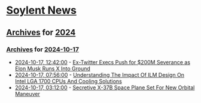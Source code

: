 # [Soylent News](../../../README.md)

## [Archives](../../index.md) for [2024](../index.md)

### [Archives](../../index.md) for [2024-10-17](index.md)

* [2024-10-17, 12:42:00](https://soylentnews.org/article.pl?sid=24/10/15/072252&from=rss) - [Ex-Twitter Execs Push for $200M Severance as Elon Musk Runs X Into Ground](https://soylentnews.org/article.pl?sid=24/10/15/072252&from=rss)
* [2024-10-17, 07:56:00](https://soylentnews.org/article.pl?sid=24/10/15/0658202&from=rss) - [Understanding The Impact Of ILM Design On Intel LGA 1700 CPUs And Cooling Solutions](https://soylentnews.org/article.pl?sid=24/10/15/0658202&from=rss)
* [2024-10-17, 03:12:00](https://soylentnews.org/article.pl?sid=24/10/15/0653245&from=rss) - [Secretive X-37B Space Plane Set For New Orbital Maneuver](https://soylentnews.org/article.pl?sid=24/10/15/0653245&from=rss)
